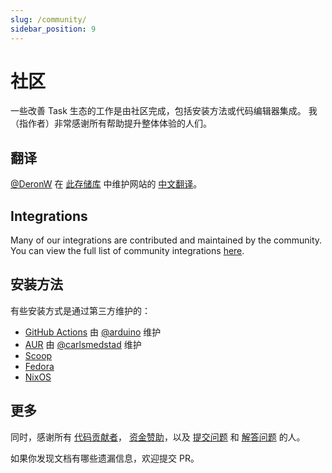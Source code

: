 ```yaml
---
slug: /community/
sidebar_position: 9
---
```


# 社区

一些改善 Task 生态的工作是由社区完成，包括安装方法或代码编辑器集成。 我（指作者）非常感谢所有帮助提升整体体验的人们。

## 翻译

[@DeronW](https://github.com/DeronW) 在 [此存储库](https://github.com/DeronW/task) 中维护网站的 [中文翻译](https://task-zh.readthedocs.io/zh_CN/latest/)。

## Integrations

Many of our integrations are contributed and maintained by the community. You can view the full list of community integrations [here](./integrations#community-integrations).

## 安装方法

有些安装方式是通过第三方维护的：

- [GitHub Actions](https://github.com/arduino/setup-task) 由 [@arduino](https://github.com/arduino) 维护
- [AUR](https://aur.archlinux.org/packages/go-task-bin) 由 [@carlsmedstad](https://github.com/carlsmedstad) 维护
- [Scoop](https://github.com/ScoopInstaller/Main/blob/master/bucket/task.json)
- [Fedora](https://packages.fedoraproject.org/pkgs/golang-github-task/go-task/)
- [NixOS](https://github.com/NixOS/nixpkgs/blob/master/pkgs/development/tools/go-task/default.nix)

## 更多

同时，感谢所有 [代码贡献者](https://github.com/go-task/task/graphs/contributors)， [资金赞助](https://opencollective.com/task)，以及 [提交问题](https://github.com/go-task/task/issues?q=is%3Aissue) 和 [解答问题](https://github.com/go-task/task/discussions) 的人。

如果你发现文档有哪些遗漏信息，欢迎提交 PR。

